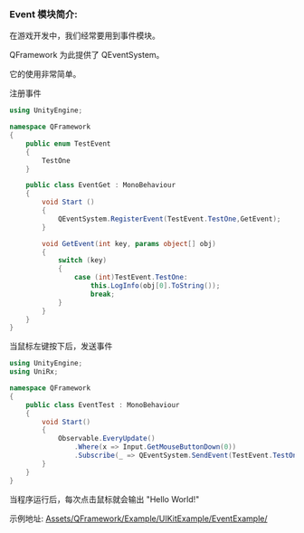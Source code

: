 ### Event 模块简介:

在游戏开发中，我们经常要用到事件模块。

QFramework 为此提供了 QEventSystem。



它的使用非常简单。



注册事件

``` csharp
using UnityEngine;

namespace QFramework
{
	public enum TestEvent
	{
		TestOne
	}

	public class EventGet : MonoBehaviour 
	{
		void Start () 
		{
			QEventSystem.RegisterEvent(TestEvent.TestOne,GetEvent);
		}

		void GetEvent(int key, params object[] obj)
		{
			switch (key)
			{
				case (int)TestEvent.TestOne:
					this.LogInfo(obj[0].ToString());
					break;
			}
		}
	}
}
```

当鼠标左键按下后，发送事件

``` csharp
using UnityEngine;
using UniRx;

namespace QFramework
{
    public class EventTest : MonoBehaviour
    {       
        void Start()
        {
            Observable.EveryUpdate()
				.Where(x => Input.GetMouseButtonDown(0))
                .Subscribe(_ => QEventSystem.SendEvent(TestEvent.TestOne,"Hello World!"));
        }
    }
}
```



当程序运行后，每次点击鼠标就会输出 "Hello World!"



示例地址: [Assets/QFramework/Example/UIKitExample/EventExample/]()



